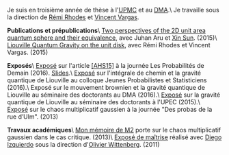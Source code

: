 Je suis en troisième année de thèse à l'[UPMC](https://www.upmc.fr) et au [DMA](https://www.dma.ens.fr).\\
Je travaille sous la direction de [Rémi Rhodes](http://perso-math.univ-mlv.fr/users/rhodes.remi/) et [Vincent Vargas](http://www.math.ens.fr/~vargas/).

**Publications et prépublications**\\
[Two perspectives of the 2D unit area quantum sphere and their equivalence](http://arxiv.org/abs/1512.06190), avec Juhan Aru et [Xin Sun](http://math.mit.edu/~xinsun89/). (2015)\\
[Liouville Quantum Gravity on the unit disk](http://arxiv.org/abs/1502.04343), avec Rémi Rhodes et Vincent Vargas. (2015)

**Exposés**\\
[Exposé](http://lesprobabilitesdedemain.math.cnrs.fr) sur l'article [[AHS15]](http://arxiv.org/abs/1512.06190) à la journée Les Probabilités de Demain (2016). [Slides](docs/PDD2016/PDD2016v2.pdf).\\
[Exposé](http://jps.math.cnrs.fr) sur l'intégrale de chemin et la gravité quantique de Liouville au colloque Jeunes Probabilistes et Statisticiens (2016).\\
Exposé sur le mouvement brownien et la gravité quantique de Liouville au séminaire des doctorants au DMA (2016).\\
[Exposé](http://umr-math.univ-mlv.fr/evenements/exposes/seminaire_des_doctorants.1450270800) sur la gravité quantique de Liouville au séminaire des doctorants à l'UPEC (2015).\\
[Exposé](http://www.ens.fr/spip.php?article1719) sur le chaos multiplicatif gaussien à la journée "Des probas de la rue d’Ulm". (2013)

**Travaux académiques**\\
[Mon mémoire de M2](docs/travaux/M2FULL.pdf) porte sur le chaos multiplicatif gaussien dans le cas critique. (2013)\\
[Exposé de maîtrise](docs/travaux/expos.pdf) réalisé avec [Diego Izquierdo](http://www.eleves.ens.fr/home/izquierd/) sous la direction d'[Olivier Wittenberg](http://www.math.ens.fr/~wittenberg/). (2011)